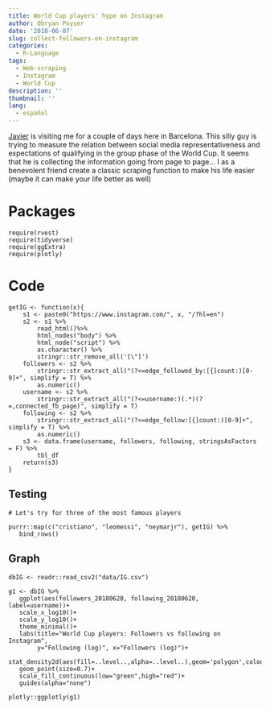 ```yaml
---
title: World Cup players' hype on Instagram
author: Obryan Poyser
date: '2018-06-07'
slug: collect-followers-on-instagram
categories:
  - R-Language
tags:
  - Web-scraping
  - Instagram
  - World Cup
description: ''
thumbnail: ''
lang:
  - español
---
```


[Javier](https://www.instagram.com/javs05/) is visiting me for a couple of days here in Barcelona. This silly guy is trying to measure the relation between social media representativeness and expectations of qualifying in the group phase of the World Cup. It seems that he is collecting the information going from page to page… I as a benevolent friend create a classic scraping function to make his life easier (maybe it can make your life better as well)

# Packages
```{r, warning=F, error=F,message=FALSE}
require(rvest)
require(tidyverse)
require(ggExtra)
require(plotly)
```


# Code

```{r}
getIG <- function(x){
    s1 <- paste0("https://www.instagram.com/", x, "/?hl=en")
    s2 <- s1 %>%
        read_html()%>%
        html_nodes("body") %>%
        html_node("script") %>%
        as.character() %>%
        stringr::str_remove_all('[\"]')
    followers <- s2 %>%
        stringr::str_extract_all("(?<=edge_followed_by:[{]count:)[0-9]+", simplify = T) %>%
        as.numeric()
    username <- s2 %>%
        stringr::str_extract_all("(?<=username:)(.*)(?=,connected_fb_page)", simplify = T)
    following <- s2 %>%
        stringr::str_extract_all("(?<=edge_follow:[{]count:)[0-9]+", simplify = T) %>%
        as.numeric()
    s3 <- data.frame(username, followers, following, stringsAsFactors = F) %>%
        tbl_df
    return(s3)
}
```

## Testing

```{r}
# Let's try for three of the most famous players

purrr::map(c("cristiano", "leomessi", "neymarjr"), getIG) %>%
   bind_rows()
```


## Graph

```{r, echo=F, warning=F, message=FALSE}
dbIG <- readr::read_csv2("data/IG.csv")

g1 <- dbIG %>%
   ggplot(aes(followers_20180620, following_20180620, label=username))+
   scale_x_log10()+
   scale_y_log10()+
   theme_minimal()+
   labs(title="World Cup players: Followers vs following on Instagram",
        y="Following (log)", x="Followers (log)")+
   stat_density2d(aes(fill=..level..,alpha=..level..),geom='polygon',colour='black')+
   geom_point(size=0.7)+
   scale_fill_continuous(low="green",high="red")+
   guides(alpha="none")

plotly::ggplotly(g1)
```
